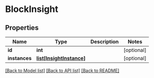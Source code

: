 # BlockInsight

## Properties
Name | Type | Description | Notes
------------ | ------------- | ------------- | -------------
**id** | **int** |  | [optional] 
**instances** | [**list[InsightInstance]**](InsightInstance.md) |  | [optional] 

[[Back to Model list]](../README.md#documentation-for-models) [[Back to API list]](../README.md#documentation-for-api-endpoints) [[Back to README]](../README.md)

